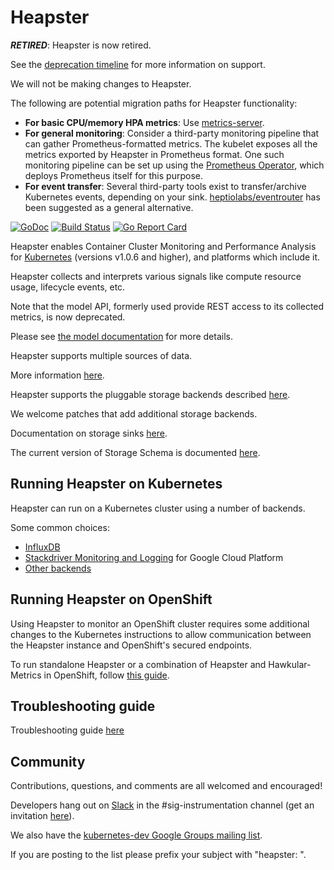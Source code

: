 # Heapster

***RETIRED***: Heapster is now retired.

See the [deprecation timeline](docs/deprecation.md) for more information on support.

We will not be making changes to Heapster.

The following are potential migration paths for Heapster functionality:

+ **For basic CPU/memory HPA metrics**: Use [metrics-server](https://github.com/kubernetes-incubator/metrics-server).
+ **For general monitoring**: Consider a third-party monitoring pipeline that can gather Prometheus-formatted metrics.
  The kubelet exposes all the metrics exported by Heapster in Prometheus format.
  One such monitoring pipeline can be set up using the [Prometheus Operator](https://github.com/coreos/prometheus-operator), which deploys Prometheus itself for this purpose.
+ **For event transfer**: Several third-party tools exist to transfer/archive Kubernetes events, depending on your sink.
  [heptiolabs/eventrouter](https://github.com/heptiolabs/eventrouter) has been suggested as a general alternative.

[![GoDoc](https://godoc.org/k8s.io/heapster?status.svg)](https://godoc.org/k8s.io/heapster)
[![Build Status](https://travis-ci.org/kubernetes/heapster.svg?branch=master)](https://travis-ci.org/kubernetes/heapster)
[![Go Report Card](https://goreportcard.com/badge/github.com/kubernetes/heapster)](https://goreportcard.com/report/github.com/kubernetes/heapster)

Heapster enables Container Cluster Monitoring and Performance Analysis for [Kubernetes](https://github.com/kubernetes/kubernetes) (versions v1.0.6 and higher), and platforms which include it.

Heapster collects and interprets various signals like compute resource usage, lifecycle events, etc.

Note that the model API, formerly used provide REST access to its collected metrics, is now deprecated.

Please see [the model documentation](docs/model.md) for more details.

Heapster supports multiple sources of data.

More information [here](docs/source-configuration.md).

Heapster supports the pluggable storage backends described [here](docs/sink-owners.md).

We welcome patches that add additional storage backends.

Documentation on storage sinks [here](docs/sink-configuration.md).

The current version of Storage Schema is documented [here](docs/storage-schema.md).

## Running Heapster on Kubernetes

Heapster can run on a Kubernetes cluster using a number of backends.

Some common choices:

+ [InfluxDB](docs/influxdb.md)
+ [Stackdriver Monitoring and Logging](docs/google.md) for Google Cloud Platform
+ [Other backends](docs/)

## Running Heapster on OpenShift

Using Heapster to monitor an OpenShift cluster requires some additional changes to the Kubernetes instructions to allow communication between the Heapster instance and OpenShift's secured endpoints.

To run standalone Heapster or a combination of Heapster and Hawkular-Metrics in OpenShift, follow [this guide](https://github.com/openshift/origin-metrics).

## Troubleshooting guide

Troubleshooting guide [here](docs/debugging.md)

## Community

Contributions, questions, and comments are all welcomed and encouraged!

Developers hang out on [Slack](https://kubernetes.slack.com) in the #sig-instrumentation channel (get an invitation [here](http://slack.kubernetes.io/)).

We also have the [kubernetes-dev Google Groups mailing list](https://groups.google.com/forum/#!forum/kubernetes-dev).

If you are posting to the list please prefix your subject with "heapster: ".


